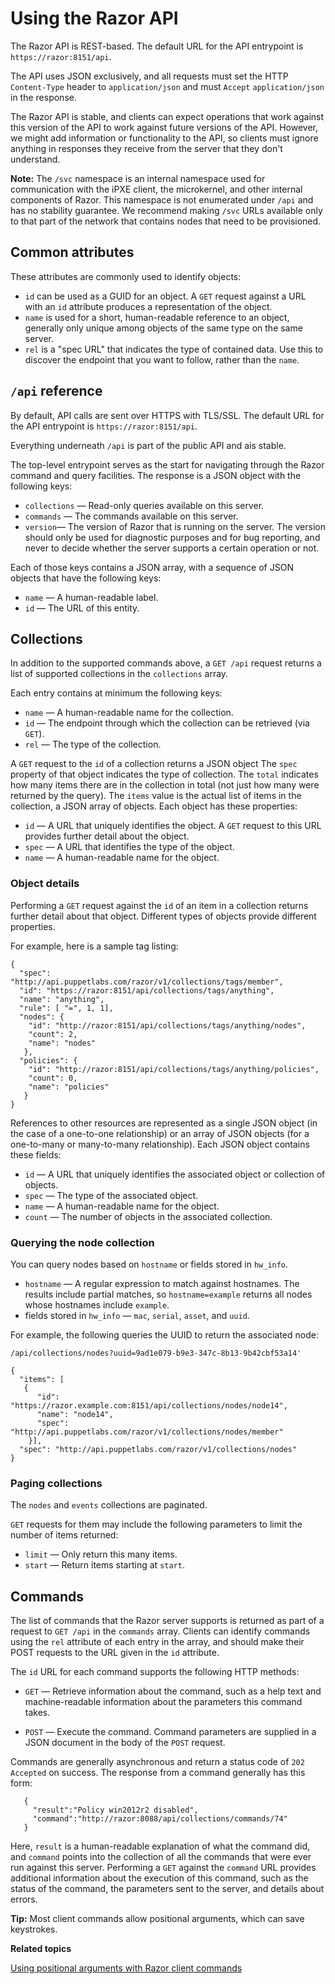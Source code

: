 # Using the Razor API

The Razor API is REST-based. The default URL for the API entrypoint is `https://razor:8151/api`.

The API uses JSON exclusively, and all requests must set the HTTP `Content-Type` header to `application/json` and must `Accept` `application/json` in the response.

The Razor API is stable, and clients can expect operations that work against this version of the API to work against future versions of the API. However, we might add information or functionality to the API, so clients must ignore anything in responses they receive from the server that they don't understand.

**Note:** The `/svc` namespace is an internal namespace used for communication with the iPXE client, the microkernel, and other internal components of Razor. This namespace is not enumerated under `/api` and has no stability guarantee. We recommend making `/svc` URLs available only to that part of the network that contains nodes that need to be provisioned.

## Common attributes

These attributes are commonly used to identify objects:

-   `id` can be used as a GUID for an object. A `GET` request against a URL with an `id` attribute produces a representation of the object.
-   `name` is used for a short, human-readable reference to an object, generally only unique among objects of the same type on the same server.
-   `rel` is a "spec URL" that indicates the type of contained data. Use this to discover the endpoint that you want to follow, rather than the `name`.

## `/api` reference

By default, API calls are sent over HTTPS with TLS/SSL. The default URL for the API entrypoint is `https://razor:8151/api`.

Everything underneath `/api` is part of the public API and ais stable.

The top-level entrypoint serves as the start for navigating through the Razor command and query facilities. The response is a JSON object with the following keys:

-   `collections` — Read-only queries available on this server.
-   `commands` — The commands available on this server.
-   `version`— The version of Razor that is running on the server. The version should only be used for diagnostic purposes and for bug reporting, and never to decide whether the server supports a certain operation or not.

Each of those keys contains a JSON array, with a sequence of JSON objects that have the following keys:

-   `name` — A human-readable label.
-   `id` — The URL of this entity.

## Collections

In addition to the supported commands above, a `GET /api` request returns a list of supported collections in the `collections` array.

Each entry contains at minimum the following keys:

-   `name` — A human-readable name for the collection.
-   `id` — The endpoint through which the collection can be retrieved \(via `GET`\).
-   `rel` — The type of the collection.

A `GET` request to the `id` of a collection returns a JSON object The `spec` property of that object indicates the type of collection. The `total` indicates how many items there are in the collection in total \(not just how many were returned by the query\). The `items` value is the actual list of items in the collection, a JSON array of objects. Each object has these properties:

-   `id` — A URL that uniquely identifies the object. A `GET` request to this URL provides further detail about the object.
-   `spec` — A URL that identifies the type of the object.
-   `name` — A human-readable name for the object.

### Object details

Performing a `GET` request against the `id` of an item in a collection returns further detail about that object. Different types of objects provide different properties.

For example, here is a sample tag listing:

```
{
  "spec": "http://api.puppetlabs.com/razor/v1/collections/tags/member",
  "id": "https://razor:8151/api/collections/tags/anything",
  "name": "anything",
  "rule": [ "=", 1, 1],
  "nodes": {
    "id": "http://razor:8151/api/collections/tags/anything/nodes",
    "count": 2,
    "name": "nodes"
   },
  "policies": {
    "id": "http://razor:8151/api/collections/tags/anything/policies",
    "count": 0,
    "name": "policies"
   }
}
```

References to other resources are represented as a single JSON object \(in the case of a one-to-one relationship\) or an array of JSON objects \(for a one-to-many or many-to-many relationship\). Each JSON object contains these fields:

-   `id` — A URL that uniquely identifies the associated object or collection of objects.
-   `spec` — The type of the associated object.
-   `name` — A human-readable name for the object.
-   `count` — The number of objects in the associated collection.

### Querying the node collection

You can query nodes based on `hostname` or fields stored in `hw_info`.

-   `hostname` — A regular expression to match against hostnames. The results include partial matches, so `hostname=example` returns all nodes whose hostnames include `example`.
-   fields stored in `hw_info` — `mac`, `serial`, `asset`, and `uuid`.

For example, the following queries the UUID to return the associated node:

```
/api/collections/nodes?uuid=9ad1e079-b9e3-347c-8b13-9b42cbf53a14'

{
  "items": [
   {
      "id": "https://razor.example.com:8151/api/collections/nodes/node14",
      "name": "node14",
      "spec": "http://api.puppetlabs.com/razor/v1/collections/nodes/member"
    }],
  "spec": "http://api.puppetlabs.com/razor/v1/collections/nodes"
}
```

### Paging collections

The `nodes` and `events` collections are paginated.

`GET` requests for them may include the following parameters to limit the number of items returned:

-   `limit` — Only return this many items.
-   `start` — Return items starting at `start`.

## Commands

The list of commands that the Razor server supports is returned as part of a request to `GET /api` in the `commands` array. Clients can identify commands using the `rel` attribute of each entry in the array, and should make their POST requests to the URL given in the `id` attribute.

The `id` URL for each command supports the following HTTP methods:

-   `GET` — Retrieve information about the command, such as a help text and machine-readable information about the parameters this command takes.

-   `POST` — Execute the command. Command parameters are supplied in a JSON document in the body of the `POST` request.


Commands are generally asynchronous and return a status code of `202 Accepted` on success. The response from a command generally has this form:

```
   {
     "result":"Policy win2012r2 disabled",
     "command":"http://razor:8088/api/collections/commands/74"
   }
```

Here, `result` is a human-readable explanation of what the command did, and `command` points into the collection of all the commands that were ever run against this server. Performing a `GET` against the `command` URL provides additional information about the execution of this command, such as the status of the command, the parameters sent to the server, and details about errors.

**Tip:** Most client commands allow positional arguments, which can save keystrokes.

**Related topics**  


[Using positional arguments with Razor client commands](using_the_razor_client.md#)

